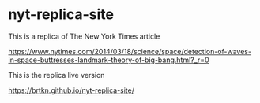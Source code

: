 # nyt-replica-site

This is a replica of The New York Times article

https://www.nytimes.com/2014/03/18/science/space/detection-of-waves-in-space-buttresses-landmark-theory-of-big-bang.html?_r=0

This is the replica live version

https://brtkn.github.io/nyt-replica-site/
